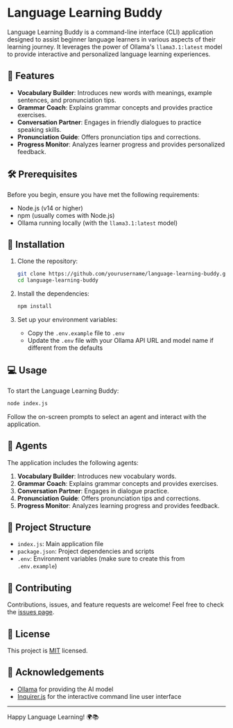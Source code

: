 # Language Learning Buddy

Language Learning Buddy is a command-line interface (CLI) application designed to assist beginner language learners in various aspects of their learning journey. It leverages the power of Ollama's `llama3.1:latest` model to provide interactive and personalized language learning experiences.

## 🌟 Features

- **Vocabulary Builder**: Introduces new words with meanings, example sentences, and pronunciation tips.
- **Grammar Coach**: Explains grammar concepts and provides practice exercises.
- **Conversation Partner**: Engages in friendly dialogues to practice speaking skills.
- **Pronunciation Guide**: Offers pronunciation tips and corrections.
- **Progress Monitor**: Analyzes learner progress and provides personalized feedback.

## 🛠️ Prerequisites

Before you begin, ensure you have met the following requirements:

- Node.js (v14 or higher)
- npm (usually comes with Node.js)
- Ollama running locally (with the `llama3.1:latest` model)

## 🚀 Installation

1. Clone the repository:
   ```bash
   git clone https://github.com/yourusername/language-learning-buddy.git
   cd language-learning-buddy
   ```

2. Install the dependencies:
   ```bash
   npm install
   ```

3. Set up your environment variables:
   - Copy the `.env.example` file to `.env`
   - Update the `.env` file with your Ollama API URL and model name if different from the defaults

## 💻 Usage

To start the Language Learning Buddy:

```bash
node index.js
```

Follow the on-screen prompts to select an agent and interact with the application.

## 🤖 Agents

The application includes the following agents:

1. **Vocabulary Builder**: Introduces new vocabulary words.
2. **Grammar Coach**: Explains grammar concepts and provides exercises.
3. **Conversation Partner**: Engages in dialogue practice.
4. **Pronunciation Guide**: Offers pronunciation tips and corrections.
5. **Progress Monitor**: Analyzes learning progress and provides feedback.

## 📁 Project Structure

- `index.js`: Main application file
- `package.json`: Project dependencies and scripts
- `.env`: Environment variables (make sure to create this from `.env.example`)

## 🤝 Contributing

Contributions, issues, and feature requests are welcome! Feel free to check the [issues page](https://github.com/yourusername/language-learning-buddy/issues).

## 📝 License

This project is [MIT](https://choosealicense.com/licenses/mit/) licensed.

## 🙏 Acknowledgements

- [Ollama](https://ollama.ai/) for providing the AI model
- [Inquirer.js](https://github.com/SBoudrias/Inquirer.js/) for the interactive command line user interface

---

Happy Language Learning! 🌍📚